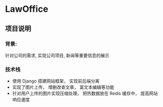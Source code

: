 # LawOffice

## 项目说明
### 背景: 
针对公司的需求, 实现公司项目, 新闻等重要信息的展示

### 技术栈
- 使用 Django 搭建网站框架， 实现前后端分离
- 实现了图片上传， 增删改查文章， 富文本编辑等功能
- 针对用户上传的图片实现压缩处理， 把热数据放在 Redis 缓存中， 提高网站响应速度


